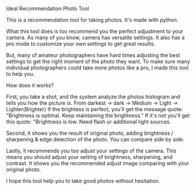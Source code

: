 Ideal Recommendation Photo Tool

This is a recommendation tool for taking photos.
It's made with python.

What this tool does is too recommend you the perfect adjustment to your camera.
As many of you know, camera has versatile settings. It also has a pro mode to customize your own settings to get great results.

But, many of amateur photographers have hard times adjusting the best settings to get the right moment of the photo they want.
To make sure many individual photographers could take more photos like a pro, I made this tool to help you.

How does it works?

First, you take a shot, and the system analyze the photos histogram and tells you how the picture is. From darkest -> dark -> Medium -> Light -> Lighter(Brighter)
If the brightess is perfect, you'll get the message quote: "Brightness is optimal. Keep maintaining the brightness."
If it's not you'll get this quote: "Brightness is low. Need flash or additional light sources.

Second, it shows you the result of original photo, adding brightness / sharpening & edge detection of the photo.
You can compare side by side.

Lastly, it recommends you too adjust your settings of the camera. This means you should adjust your setting of brightness, sharpening, and contrast.
It shows you the recommended adjust image comparing with your original photo.

I hope this tool help you to take good photos without hesitation.
